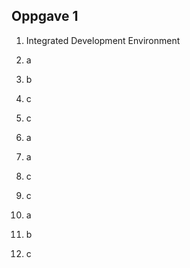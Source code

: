 ## Oppgave 1
1. Integrated Development Environment

2. a

3. b

4. c

5. c

6. a

7. a

8. c

9. c

10. a

11. b

12. c
